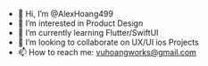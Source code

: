 - 👋 Hi, I’m @AlexHoang499
- 👀 I’m interested in Product Design
- 🌱 I’m currently learning Flutter/SwiftUI
- 💞️ I’m looking to collaborate on UX/UI ios Projects
- 📫 How to reach me: vuhoangworks@gmail.com

<!---
AlexHoang499/AlexHoang499 is a ✨ special ✨ repository because its `README.md` (this file) appears on your GitHub profile.
You can click the Preview link to take a look at your changes.
--->
